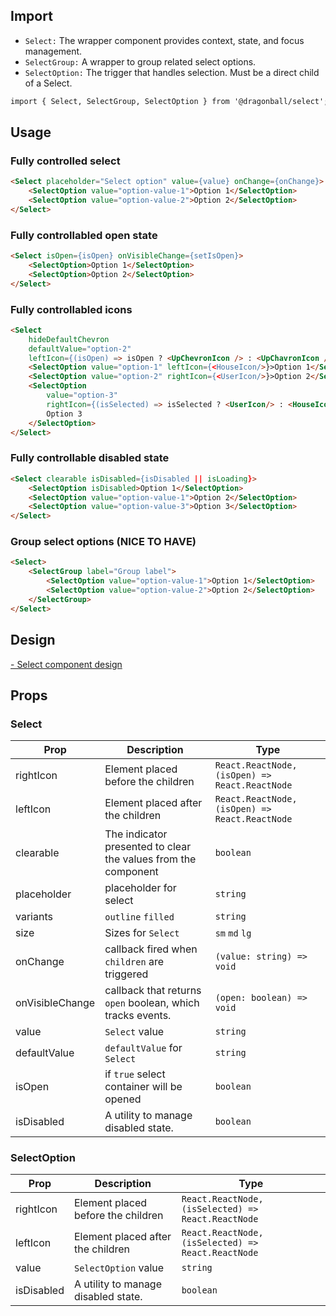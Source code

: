 ## Import

- `Select:` The wrapper component provides context, state, and focus management.
- `SelectGroup:` A wrapper to group related select options.
- `SelectOption:` The trigger that handles selection. Must be a direct child of a Select.

```html
import { Select, SelectGroup, SelectOption } from '@dragonball/select';
```

## Usage

### Fully controlled select
```html
<Select placeholder="Select option" value={value} onChange={onChange}>
    <SelectOption value="option-value-1">Option 1</SelectOption>
    <SelectOption value="option-value-2">Option 2</SelectOption>
</Select>
```

### Fully controllabled open state
```html
<Select isOpen={isOpen} onVisibleChange={setIsOpen}>
    <SelectOption>Option 1</SelectOption>
    <SelectOption>Option 2</SelectOption>
</Select>
```

### Fully controllabled icons
```html
<Select
    hideDefaultChevron
    defaultValue="option-2"
    leftIcon={(isOpen) => isOpen ? <UpChevronIcon /> : <UpChavronIcon />}>
    <SelectOption value="option-1" leftIcon={<HouseIcon/>}>Option 1</SelectOption>
    <SelectOption value="option-2" rightIcon={<UserIcon/>}>Option 2</SelectOption>
    <SelectOption
        value="option-3"
        rightIcon={(isSelected) => isSelected ? <UserIcon/> : <HouseIcon/>}>
        Option 3
    </SelectOption>
</Select>
```

### Fully controllable disabled state
```html
<Select clearable isDisabled={isDisabled || isLoading}>
    <SelectOption isDisabled>Option 1</SelectOption>
    <SelectOption value="option-value-1">Option 2</SelectOption>
    <SelectOption value="option-value-3">Option 3</SelectOption>
</Select>
```

### Group select options (NICE TO HAVE)
```html
<Select>
    <SelectGroup label="Group label">
        <SelectOption value="option-value-1">Option 1</SelectOption>
        <SelectOption value="option-value-2">Option 2</SelectOption>
    </SelectGroup>
</Select>
```

## Design

[- Select component design](https://www.figma.com/file/PHVkW8n5AbpBAu3KU2Qlt6/Select-component-mock)

## Props

### Select

| Prop            | Description                                                    | Type                                           |
|-----------------|----------------------------------------------------------------|------------------------------------------------|
| rightIcon       | Element placed before the children                             | `React.ReactNode, (isOpen) => React.ReactNode` |
| leftIcon        | Element placed after the children                              | `React.ReactNode, (isOpen) => React.ReactNode` |
| clearable       | The indicator presented to clear the values from the component | `boolean`                                      |
| placeholder     | placeholder for select                                         | `string `                                      |
| variants        | `outline` `filled`                                             | `string`                                       |
| size            | Sizes for `Select`                                             | `sm` `md` `lg`                                 |
| onChange        | callback fired when `children` are triggered                   | `(value: string) => void`                      |
| onVisibleChange | callback that returns `open` boolean, which tracks events.     | `(open: boolean) => void`                      |
| value           | `Select` value                                                 | `string`                                       |
| defaultValue    | `defaultValue` for `Select`                                    | `string`                                       |
| isOpen          | if `true` select container will be opened                      | `boolean`                                      |
| isDisabled      | 	A utility to manage disabled state.                           | `boolean`                                      |

### SelectOption

| Prop       | Description                          | Type                                               |
|------------|--------------------------------------|----------------------------------------------------|
| rightIcon  | Element placed before the children   | `React.ReactNode, (isSelected) => React.ReactNode` |
| leftIcon   | Element placed after the children    | `React.ReactNode, (isSelected) => React.ReactNode` |
| value      | `SelectOption` value                 | `string`                                           |
| isDisabled | 	A utility to manage disabled state. | `boolean`                                          |